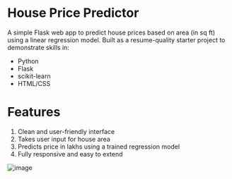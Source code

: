 # House Price Predictor
A simple Flask web app to predict house prices based on area (in sq ft) using a linear regression model. Built as a resume-quality starter project to demonstrate skills in:
- Python
- Flask
- scikit-learn
- HTML/CSS
# Features
1. Clean and user-friendly interface  
2. Takes user input for house area  
3. Predicts price in lakhs using a trained regression model  
4. Fully responsive and easy to extend

![image](https://github.com/user-attachments/assets/54bd193d-234a-4917-8573-8e5f750772f5)

